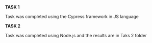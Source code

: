 **TASK 1**

Task was completed using the Cypress framework in JS language

**TASK 2**

Task was completed using Node.js and the results are in Taks 2 folder
